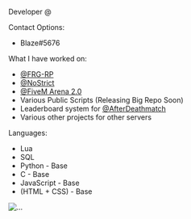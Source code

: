 Developer @ 

Contact Options:

* Blaze#5676

What I have worked on:

* [@FRG-RP](https://github.com/FRG-RP)
* [@NoStrict](https://discord.com/invite/NoStrict)
* [@FiveM Arena 2.0](https://discord.com/invite/fivemarena)
* Various Public Scripts (Releasing Big Repo Soon)
* Leaderboard system for [@AfterDeathmatch](https://github.com/AfterDeathmatch)
* Various other projects for other servers

Languages:

* Lua
* SQL
* Python - Base
* C - Base
* JavaScript - Base
* (HTML + CSS) - Base

![...](https://github-readme-stats.vercel.app/api?username=1Blaze&show_icons=true&theme=radical&show&count_private=true&hide=prs)
